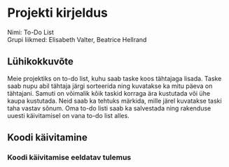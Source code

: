# Projekti kirjeldus
Nimi: To-Do List  
Grupi liikmed: Elisabeth Valter, Beatrice Hellrand  

## Lühikokkuvõte
Meie projektiks on to-do list, kuhu saab taske koos tähtajaga lisada. Taske saab nupu abil tähtaja järgi sorteerida ning kuvatakse ka mitu päeva on tähtajani. Samuti on võimalik kõik taskid korraga ära kustutada või ühe kaupa kustutada. Neid saab ka tehtuks märkida, mille järel kuvatakse taski taha vastav sõnum. Oma to-do listi saab ka salvestada ning rakenduse uuesti käivitamisel on vana to-do list alles.

## Koodi käivitamine


### Koodi käivitamise eeldatav tulemus
